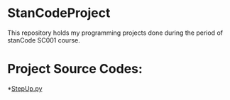 # StanCodeProject
This repository holds my programming projects done during the period of stanCode SC001 course.

# Project Source Codes:
*[StepUp.py](link)
